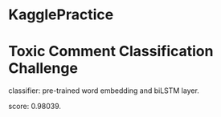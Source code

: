 # KagglePractice

# Toxic Comment Classification Challenge
classifier: pre-trained word embedding and biLSTM layer. 

score: 0.98039.
